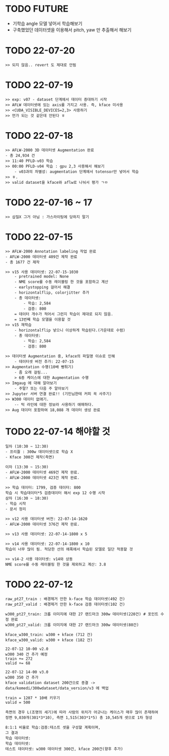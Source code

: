 # TODO FUTURE
- 기학습 angle 모델 넣어서 학습해보기
- 구축했었던 데이터셋을 이용해서 pitch, yaw 만 추출해서 해보기

# TODO 22-07-20
    >> 되지 않음.. revert 도 제대로 안됨

# TODO 22-07-19
    >> exp: v07 - dataset 단계에서 데이터 증대하기 시작
    >> AFLW 데이터셋에 있는 axis를 가지고 사용. 즉, kface 미사용
    >> <CUDA_VISIBLE_DEVICES=2,3> 사용하기
    >> 먼가 되는 것 같은데 안된다 ㅎ



# TODO 22-07-18
    >> AFLW-2000 3D 데이터셋 Augmentation 완료
    - 총 24,934 건
    >> 11:40 PFLD-v03 학습
    >> 00:00 PFLD-v04 학습 : gpu 2,3 사용해서 해보기
        - v03과의 차별성: augmentation 단계에서 totensor만 넣어서 학습
    >> ㅎ.
    >> valid dataset을 kface와 aflw로 나눠서 평가 ㄱㅁ

# TODO 22-07-16 ~ 17
    >> 삽질X 그거 아님 : 가스라이팅에 당하지 말기

# TODO 22-07-15

    >> AFLW-2000 Annotation labeling 작업 완료
    - AFLW-2000 데이터셋 409건 제작 완료
    - 총 1677 건 제작

    >> v15 사용 데이터셋: 22-07-15-1030
        - pretrained model: None
        - NME score를 수동 레이블링 한 것을 포함하고 계산
        - earlystopping 걸어서 해결
        - horizontalflip, colorjitter 추가
        - 총 데이터셋:
            - 학습: 2,584
            - 검증: 800
        = 데이터 개수가 적어서 그런지 학습이 제대로 되지 않음.
        = 13번째 학습 모델을 이용할 것
    >> v15 재학습
        - horizontalflip 넣으니 이상하게 학습된다.(가운데로 수렴)
        - 총 데이터셋:
            - 학습: 2,584
            - 검증: 800

    >> 데이터셋 Augmentation 중, kface의 파일명 이슈로 인해
        - 데이터셋 버전 추가: 22-07-15
    >> Augmentation 수행(10배 뻥튀기)
        - 좀 오래 걸림...
        > 6종 케이스에 대한 Augmentation 수행
    >> Imgaug 에 대해 알아보기
        - 주말? 또는 다음 주 알아보기
    >> Jupyter 서버 연결 완료!! (기민님한테 커피 꼭 사주기)
    >> W300 데이터 없애기.
        -- 턱 라인에 대한 정보라 사용하기 애매하다.
    >> Aug 데이터 포함하여 18,088 개 데이터 생성 완료


# TODO 22-07-14 해야할 것

    일차 (10:30 ~ 12:30)
    - 프리퀄 : 300w 데이터셋으로 학습 X
    - Kface 300건 제작(측면)

    이차 (13:30 ~ 15:30)
    - AFLW-2000 데이터셋 469건 제작 완료.
    - AFLW-2000 데이터셋 423건 제작 완료.

    >> 학습 데이터: 1799, 검증 데이터: 800
    학습 시 학습데이터*5 검증데이터 해서 exp 12 수행 시작
    삼차 (16:30 ~ 18:30)
    - 학습 시작
    - 문서 정리

    >> v12 사용 데이터셋 버전: 22-07-14-1620
    - AFLW-2000 데이터셋 376건 제작 완료.

    >> v13 사용 데이터셋: 22-07-14-1800 x 5

    >> v14 사용 데이터셋: 22-07-14-1800 x 10
    학습이 너무 많이 됨. 적당한 선의 에폭에서 학습된 모델로 일단 적용할 것

    >> v14-2 사용 데이터셋: v14와 상동
    NME score를 수동 레이블링 한 것을 제외하고 계산: 3.8


# TODO 22-07-12 

    raw_pt27_train : 배경제거 안한 k-face 학습 데이터셋(492 건)
    raw_pt27_valid : 배경제거 안한 k-face 검증 데이터셋(102 건)

    w300_pt27_train: 크롭 이미지에 대한 27 랜드마크 300w 데이터셋(220건) # 포인트 수정 완료
    w300_pt27_valid: 크롭 이미지에 대한 27 랜드마크 300w 데이터셋(80건)

    kface_w300_train: w300 + kface (712 건)
    kface_w300_valid: w300 + kface (182 건)

    22-07-12 10-00 v2.0
    w300 340 건 추가 예정
    train += 272
    valid += 68

    22-07-12 14-00 v3.0
    w300 350 건 추가 
    kface validation dataset 200건으로 종결 -> data/komedi/300wdataset/data_version/v3 에 백업

    train = 1207 * 10배 키우기
    valid = 500

    측면의 경우 L(조명의 세기)에 따라 사람의 위치가 어긋나는 케이스가 매우 많이 존재하여
    정면 9,030개(301*3*10), 측면 1,515(303*1*5) 총 10,545개 셋으로 1차 형성

    8:1:1 비율로 학습:검증:테스트 셋을 구성할 계획이며,
    그 결과
    학습 데이터셋: 
    학습 데이터셋: 
    테스트 데이터셋: w300 데이터셋 300건, kface 200건(향후 추가)